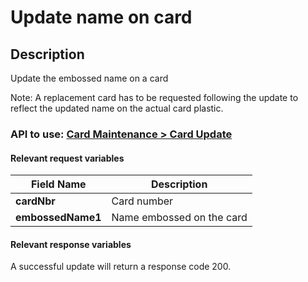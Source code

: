 # Update name on card

## Description

Update the embossed name on a card

Note: A replacement card has to be requested following the update to reflect the updated name on the actual card plastic.

### API to use: [Card Maintenance > Card Update](https://docs.firstdata.com/org/global/docs/api#card-update-v1)

#### Relevant request variables

| Field Name        | Description               |
|-------------------|---------------------------|
| **cardNbr**       | Card number               |
| **embossedName1** | Name embossed on the card |

#### Relevant response variables

A successful update will return a response code 200.

